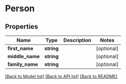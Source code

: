 # Person

## Properties
Name | Type | Description | Notes
------------ | ------------- | ------------- | -------------
**first_name** | **string** |  | [optional] 
**middle_name** | **string** |  | [optional] 
**family_name** | **string** |  | [optional] 

[[Back to Model list]](../README.md#documentation-for-models) [[Back to API list]](../README.md#documentation-for-api-endpoints) [[Back to README]](../README.md)


